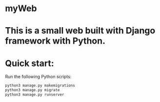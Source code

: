 # myWeb

# This is a small web built with Django framework with Python.

# Quick start:
Run the following Python scripts:

 ```bash
 python3 manage.py makemigrations 
 python3 manage.py migrate
 python3 manage.py runserver
 ```
